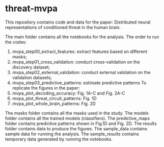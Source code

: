 # threat-mvpa

This repository contains code and data for the paper: Distributed neural representations of conditioned threat in the human brain.

The main folder contains all the notebooks for the analysis. The order to run the codes:
1. mvpa_step00_extract_features: extract features based on different masks;
2. mvpa_step01_cross_validation: conduct cross-validation on the discovery dataset;
3. mvpa_step02_external_validation: conduct external validation on the validation datasets;
4. mvpa_step03_predictive_patterns: estimate predictive patterns
To replicate the figures in the paper:
1. mvpa_plot_decoding_accuracy: Fig. 1A-C and Fig. 2A-C
2. mvpa_plot_threat_circuit_patterns: Fig. 1D
3. mvpa_plot_whole_brain_patterns: Fig. 2D

The masks folder contains all the masks used in the study.
The models folder contains all the trained models (classifiers).
The predictive_maps folder contains predictive patterns shown in Fig.1D and Fig. 2D.
The results folder contains data to produce the figures.
The sample_data contains sample data for running the analysis.
The sample_results contains temporary data generated by running the notebooks.
